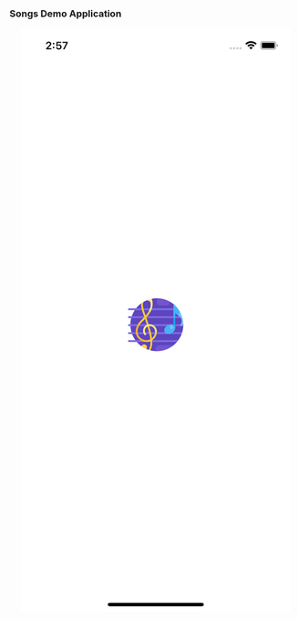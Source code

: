 ### Songs Demo Application

<img align="left" src="./screenshots/splash.png" alt="Splash" title="Splash" hspace="20"/>

